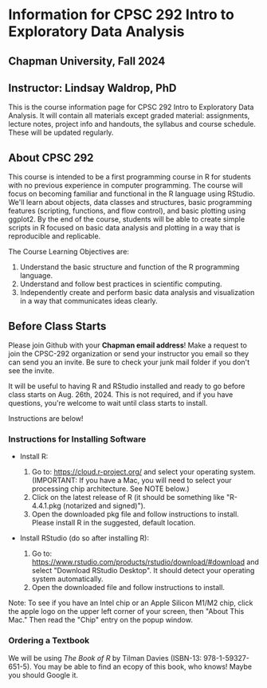 # Information for CPSC 292 Intro to Exploratory Data Analysis
## Chapman University, Fall 2024
## Instructor: Lindsay Waldrop, PhD

This is the course information page for CPSC 292 Intro to Exploratory Data Analysis. It will contain all materials except graded material: assignments, lecture notes, project info and handouts, the syllabus and course schedule. These will be updated regularly. 

## About CPSC 292 

This course is intended to be a first programming course in R for students with no previous experience in computer programming. The course will focus on becoming familiar and functional in the R language using RStudio. We'll learn about objects, data classes and structures, basic programming features (scripting, functions, and flow control), and basic plotting using ggplot2. By the end of the course, students will be able to create simple scripts in R focused on basic data analysis and plotting in a way that is reproducible and replicable. 

The Course Learning Objectives are: 
 1. Understand the basic structure and function of the R programming language.
 2. Understand and follow best practices in scientific computing.
 3. Independently create and perform basic data analysis and visualization in a way that communicates ideas clearly.

## Before Class Starts

Please join Github with your __Chapman email address__! Make a request to join the CPSC-292 organization or send your instructor you email so they can send you an invite. Be sure to check your junk mail folder if you don't see the invite. 

It will be useful to having R and RStudio installed and ready to go before class starts on Aug. 26th, 2024. This is not required, and if you have questions, you're welcome to wait until class starts to install.

Instructions are below! 

### Instructions for Installing Software

 - Install R: 
    1. Go to: https://cloud.r-project.org/ and select your operating system. (IMPORTANT: If you have a Mac, you will need to select your processing chip architecture. See NOTE below.)
    2. Click on the latest release of R (it should be something like "R-4.4.1.pkg (notarized and signed)"). 
    3. Open the downloaded pkg file and follow instructions to install. Please install R in the suggested, default location. 

 - Install RStudio (do so after installing R): 
    1. Go to: https://www.rstudio.com/products/rstudio/download/#download and select "Download RStudio Desktop". It should detect your operating system automatically. 
    2. Open the downloaded file and follow instructions to install.
  
  Note: To see if you have an Intel chip or an Apple Silicon M1/M2 chip, click the apple logo on the upper left corner of your screen, then "About This Mac." Then read the "Chip" entry on the popup window.

### Ordering a Textbook

We will be using _The Book of R_ by Tilman Davies (ISBN-13: 978-1-59327-651-5). You may be able to find an ecopy of this book, who knows! Maybe you should Google it. 


